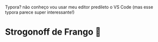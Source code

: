 Typora? não conheço vou usar meu editor predileto o VS Code (mas esse typora parece super interessante!)

# Strogonoff de Frango :chicken:



